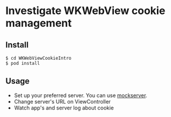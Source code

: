 # Investigate WKWebView cookie management

## Install
```
$ cd WKWebViewCookieIntro
$ pod install
```

## Usage
- Set up your preferred server. You can use [mockserver](https://github.com/arimura/mockserver). 
- Change server's URL on ViewController
- Watch app's and server log about cookie